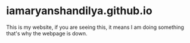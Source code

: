 # iamaryanshandilya.github.io
This is my website, if you are seeing this, it means I am doing something that's why the webpage is down.

